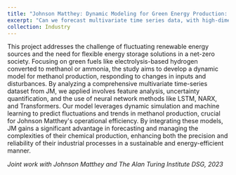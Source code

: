 ```yaml
---
title: "Johnson Matthey: Dynamic Modeling for Green Energy Production: Paving the Way to a Net-Zero Future"
excerpt: "Can we forecast multivariate time series data, with high-dimensional predictors and outcomes simultaneously? <img src='https://raw.githubusercontent.com/skylerxx/academicpages/master/images/JM_NARX_profile.png' width='500' height='400'>"
collection: Industry
---
```


This project addresses the challenge of fluctuating renewable energy sources and the need for flexible energy storage solutions in a net-zero society. Focusing on green fuels like electrolysis-based hydrogen converted to methanol or ammonia, the study aims to develop a dynamic model for methanol production, responding to changes in inputs and disturbances. By analyzing a comprehensive multivariate time-series dataset from JM, we applied involves feature analysis, uncertainty quantification, and the use of neural network methods like LSTM, NARX, and Transformers. Our model leverages dynamic simulation and machine learning to predict fluctuations and trends in methanol production, crucial for Johnson Matthey's operational efficiency. By integrating these models, JM gains a significant advantage in forecasting and managing the complexities of their chemical production, enhancing both the precision and reliability of their industrial processes in a sustainable and energy-efficient manner.

*Joint work with Johnson Matthey and The Alan Turing Institute DSG, 2023*

